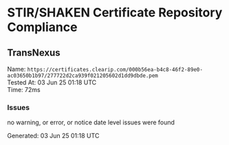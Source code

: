# STIR/SHAKEN Certificate Repository Compliance

## TransNexus

Name: `https://certificates.clearip.com/000b56ea-b4c8-46f2-89e0-ac03650b1b97/277722d2ca939f021205602d1dd9dbde.pem`\
Tested At: 03 Jun 25 01:18 UTC\
Time: 72ms

### Issues

no warning, or error, or notice date level issues were found

Generated: 03 Jun 25 01:18 UTC